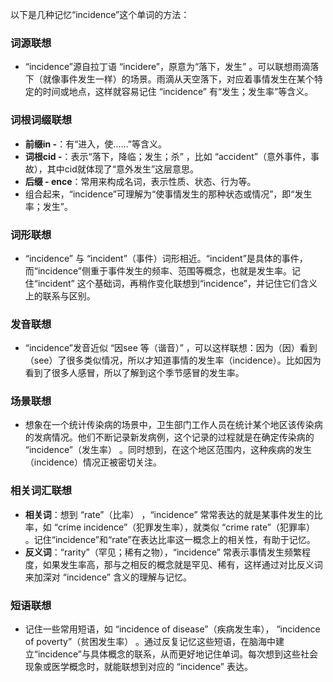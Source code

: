 以下是几种记忆“incidence”这个单词的方法：

### 词源联想
 - “incidence”源自拉丁语 “incidere”，原意为“落下，发生” 。可以联想雨滴落下（就像事件发生一样）的场景。雨滴从天空落下，对应着事情发生在某个特定的时间或地点，这样就容易记住 “incidence” 有“发生；发生率”等含义。

### 词根词缀联想
 - **前缀in -**：有“进入，使……”等含义。
 - **词根cid -**：表示“落下，降临；发生；杀” ，比如 “accident”（意外事件，事故），其中cid就体现了“意外发生”这层意思。
 - **后缀 - ence**：常用来构成名词，表示性质、状态、行为等。
 - 组合起来，“incidence”可理解为“使事情发生的那种状态或情况”，即“发生率；发生”。

### 词形联想
 - “incidence” 与 “incident”（事件）词形相近。“incident”是具体的事件，而“incidence”侧重于事件发生的频率、范围等概念，也就是发生率。记住“incident” 这个基础词，再稍作变化联想到“incidence”，并记住它们含义上的联系与区别。

### 发音联想
 - “incidence”发音近似 “因see 等（谐音）” ，可以这样联想：因为（因）看到（see）了很多类似情况，所以才知道事情的发生率（incidence）。比如因为看到了很多人感冒，所以了解到这个季节感冒的发生率。

### 场景联想
 - 想象在一个统计传染病的场景中，卫生部门工作人员在统计某个地区该传染病的发病情况。他们不断记录新发病例，这个记录的过程就是在确定传染病的 “incidence”（发生率） 。同时想到，在这个地区范围内，这种疾病的发生（incidence）情况正被密切关注。

### 相关词汇联想
 - **相关词**：想到 “rate”（比率） ，“incidence” 常常表达的就是某事件发生的比率，如 “crime incidence”（犯罪发生率），就类似 “crime rate”（犯罪率） 。记住“incidence”和“rate”在表达比率这一概念上的相关性，有助于记忆。
 - **反义词**：“rarity”（罕见；稀有之物），“incidence” 常表示事情发生频繁程度，如果发生率高，那与之相反的概念就是罕见、稀有，这样通过对比反义词来加深对 “incidence” 含义的理解与记忆。

### 短语联想
 - 记住一些常用短语，如 “incidence of disease”（疾病发生率）， “incidence of poverty”（贫困发生率） 。通过反复记忆这些短语，在脑海中建立“incidence”与具体概念的联系，从而更好地记住单词。每次想到这些社会现象或医学概念时，就能联想到对应的 “incidence” 表达。 